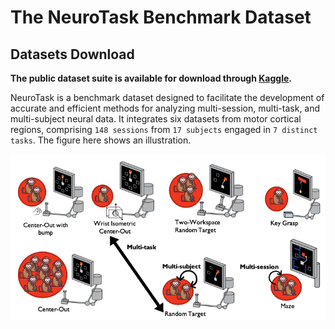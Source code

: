 # The NeuroTask Benchmark Dataset

## Datasets Download

**The public dataset suite is available for download through [Kaggle](https://www.kaggle.com/datasets/carolinafilipe/neurotask-multi-tasks-benchmark-dataset).**

NeuroTask is a benchmark dataset designed to facilitate the development of accurate and efficient methods for analyzing multi-session, multi-task, and multi-subject neural data. It integrates six datasets from motor cortical regions, comprising `148 sessions` from `17 subjects` engaged in `7 distinct tasks`.
The figure here shows an illustration.

<img src='img/NeuroTask3.png' width='780px'>
